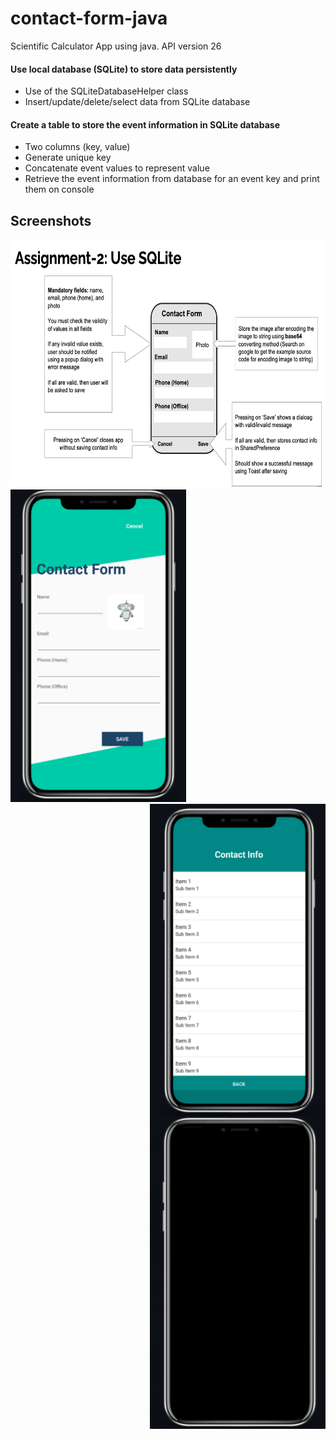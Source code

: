 # contact-form-java 

Scientific Calculator App using java. API version 26

#### Use local database (SQLite) to store data persistently
- Use of the SQLiteDatabaseHelper class
- Insert/update/delete/select data from SQLite database

#### Create a table to store the event information in SQLite database
- Two columns (key, value)
- Generate unique key
- Concatenate event values to represent value
- Retrieve the event information from database for an event key and print them on
console

## Screenshots

<img src="./app/src/main/res/drawable/Screenshot 2022-11-27 at 11.21.48 AM.png" height="400"  align="center" />
<img src="./app/src/main/res/drawable/contact-form.png" height="500"/>
<img src="./app/src/main/res/drawable/info.png" height="500"  align="right" />
<img src="./app/src/main/res/drawable/Untitled design.gif" height="500"  align="right" />


